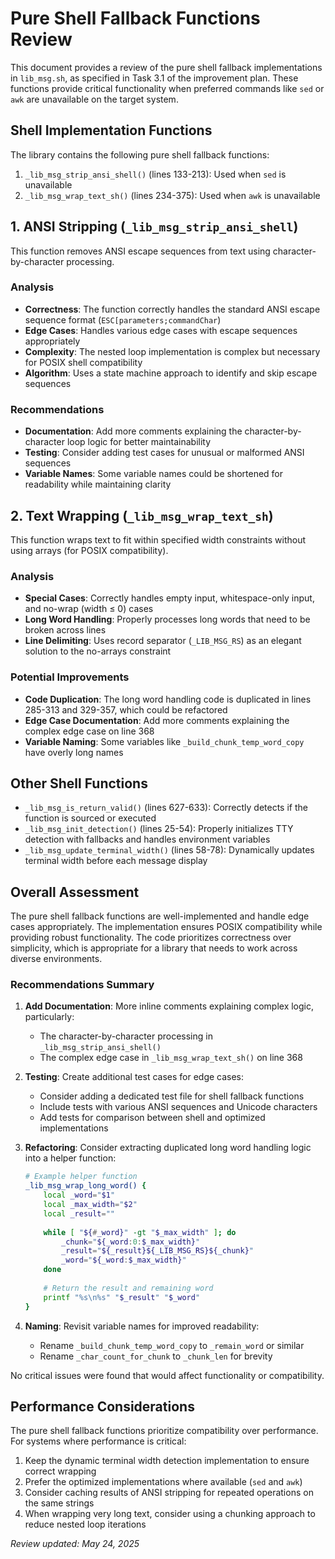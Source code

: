 # Pure Shell Fallback Functions Review

This document provides a review of the pure shell fallback implementations in `lib_msg.sh`, as specified in Task 3.1 of the improvement plan. These functions provide critical functionality when preferred commands like `sed` or `awk` are unavailable on the target system.

## Shell Implementation Functions

The library contains the following pure shell fallback functions:

1. `_lib_msg_strip_ansi_shell()` (lines 133-213): Used when `sed` is unavailable
2. `_lib_msg_wrap_text_sh()` (lines 234-375): Used when `awk` is unavailable

## 1. ANSI Stripping (`_lib_msg_strip_ansi_shell`)

This function removes ANSI escape sequences from text using character-by-character processing.

### Analysis

- **Correctness**: The function correctly handles the standard ANSI escape sequence format (`ESC[parameters;commandChar`)
- **Edge Cases**: Handles various edge cases with escape sequences appropriately
- **Complexity**: The nested loop implementation is complex but necessary for POSIX shell compatibility
- **Algorithm**: Uses a state machine approach to identify and skip escape sequences

### Recommendations

- **Documentation**: Add more comments explaining the character-by-character loop logic for better maintainability
- **Testing**: Consider adding test cases for unusual or malformed ANSI sequences
- **Variable Names**: Some variable names could be shortened for readability while maintaining clarity

## 2. Text Wrapping (`_lib_msg_wrap_text_sh`)

This function wraps text to fit within specified width constraints without using arrays (for POSIX compatibility).

### Analysis

- **Special Cases**: Correctly handles empty input, whitespace-only input, and no-wrap (width ≤ 0) cases
- **Long Word Handling**: Properly processes long words that need to be broken across lines
- **Line Delimiting**: Uses record separator (`_LIB_MSG_RS`) as an elegant solution to the no-arrays constraint

### Potential Improvements

- **Code Duplication**: The long word handling code is duplicated in lines 285-313 and 329-357, which could be refactored
- **Edge Case Documentation**: Add more comments explaining the complex edge case on line 368
- **Variable Naming**: Some variables like `_build_chunk_temp_word_copy` have overly long names

## Other Shell Functions

- `_lib_msg_is_return_valid()` (lines 627-633): Correctly detects if the function is sourced or executed
- `_lib_msg_init_detection()` (lines 25-54): Properly initializes TTY detection with fallbacks and handles environment variables
- `_lib_msg_update_terminal_width()` (lines 58-78): Dynamically updates terminal width before each message display

## Overall Assessment

The pure shell fallback functions are well-implemented and handle edge cases appropriately. The implementation ensures POSIX compatibility while providing robust functionality. The code prioritizes correctness over simplicity, which is appropriate for a library that needs to work across diverse environments.

### Recommendations Summary

1. **Add Documentation**: More inline comments explaining complex logic, particularly:
   - The character-by-character processing in `_lib_msg_strip_ansi_shell()`
   - The complex edge case in `_lib_msg_wrap_text_sh()` on line 368

2. **Testing**: Create additional test cases for edge cases:
   - Consider adding a dedicated test file for shell fallback functions
   - Include tests with various ANSI sequences and Unicode characters
   - Add tests for comparison between shell and optimized implementations

3. **Refactoring**: Consider extracting duplicated long word handling logic into a helper function:
   ```sh
   # Example helper function
   _lib_msg_wrap_long_word() {
       local _word="$1"
       local _max_width="$2"
       local _result=""
       
       while [ "${#_word}" -gt "$_max_width" ]; do
           _chunk="${_word:0:$_max_width}"
           _result="${_result}${_LIB_MSG_RS}${_chunk}"
           _word="${_word:$_max_width}"
       done
       
       # Return the result and remaining word
       printf "%s\n%s" "$_result" "$_word"
   }
   ```

4. **Naming**: Revisit variable names for improved readability:
   - Rename `_build_chunk_temp_word_copy` to `_remain_word` or similar
   - Rename `_char_count_for_chunk` to `_chunk_len` for brevity

No critical issues were found that would affect functionality or compatibility.

## Performance Considerations

The pure shell fallback functions prioritize compatibility over performance. For systems where performance is critical:

1. Keep the dynamic terminal width detection implementation to ensure correct wrapping
2. Prefer the optimized implementations where available (`sed` and `awk`)
3. Consider caching results of ANSI stripping for repeated operations on the same strings
4. When wrapping very long text, consider using a chunking approach to reduce nested loop iterations

_Review updated: May 24, 2025_